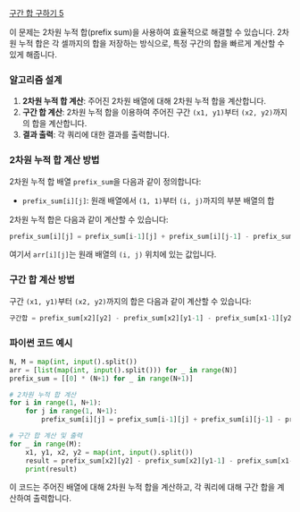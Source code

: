 [구간 합 구하기 5](https://www.acmicpc.net/problem/11660)

이 문제는 2차원 누적 합(prefix sum)을 사용하여 효율적으로 해결할 수 있습니다. 2차원 누적 합은 각 셀까지의 합을 저장하는 방식으로, 특정 구간의 합을 빠르게 계산할 수 있게 해줍니다.

### 알고리즘 설계

1. **2차원 누적 합 계산**: 주어진 2차원 배열에 대해 2차원 누적 합을 계산합니다.
2. **구간 합 계산**: 2차원 누적 합을 이용하여 주어진 구간 `(x1, y1)`부터 `(x2, y2)`까지의 합을 계산합니다.
3. **결과 출력**: 각 쿼리에 대한 결과를 출력합니다.

### 2차원 누적 합 계산 방법

2차원 누적 합 배열 `prefix_sum`을 다음과 같이 정의합니다:

- `prefix_sum[i][j]`: 원래 배열에서 `(1, 1)`부터 `(i, j)`까지의 부분 배열의 합

2차원 누적 합은 다음과 같이 계산할 수 있습니다:

```python
prefix_sum[i][j] = prefix_sum[i-1][j] + prefix_sum[i][j-1] - prefix_sum[i-1][j-1] + arr[i][j]
```

여기서 `arr[i][j]`는 원래 배열의 `(i, j)` 위치에 있는 값입니다.

### 구간 합 계산 방법

구간 `(x1, y1)`부터 `(x2, y2)`까지의 합은 다음과 같이 계산할 수 있습니다:

```python
구간합 = prefix_sum[x2][y2] - prefix_sum[x2][y1-1] - prefix_sum[x1-1][y2] + prefix_sum[x1-1][y1-1]
```

### 파이썬 코드 예시

```python
N, M = map(int, input().split())
arr = [list(map(int, input().split())) for _ in range(N)]
prefix_sum = [[0] * (N+1) for _ in range(N+1)]

# 2차원 누적 합 계산
for i in range(1, N+1):
    for j in range(1, N+1):
        prefix_sum[i][j] = prefix_sum[i-1][j] + prefix_sum[i][j-1] - prefix_sum[i-1][j-1] + arr[i-1][j-1]

# 구간 합 계산 및 출력
for _ in range(M):
    x1, y1, x2, y2 = map(int, input().split())
    result = prefix_sum[x2][y2] - prefix_sum[x2][y1-1] - prefix_sum[x1-1][y2] + prefix_sum[x1-1][y1-1]
    print(result)
```

이 코드는 주어진 배열에 대해 2차원 누적 합을 계산하고, 각 쿼리에 대해 구간 합을 계산하여 출력합니다.